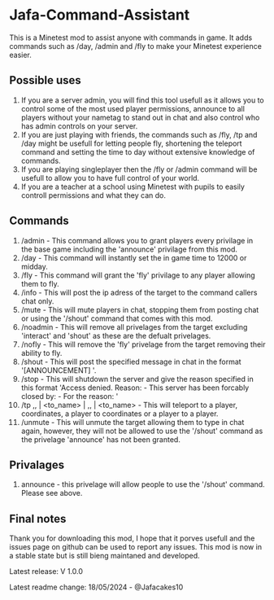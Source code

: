 # Jafa-Command-Assistant
This is a Minetest mod to assist anyone with commands in game. It adds commands such as /day, /admin and /fly to make your Minetest experience easier.
## Possible uses
1. If you are a server admin, you will find this tool usefull as it allows you to control some of the most used player permissions, announce to all players without your nametag to stand out in chat and also control who has admin controls on your server.
2. If you are just playing with friends, the commands such as /fly, /tp and /day might be usefull for letting people fly, shortening the teleport command and setting the time to day without extensive knowledge of commands.
3. If you are playing singleplayer then the /fly or /admin command will be usefull to allow you to have full control of your world.
4. If you are a teacher at a school using Minetest with pupils to easily controll permissions and what they can do.
## Commands
1. /admin <Target> - This command allows you to grant players every privilage in the base game including the 'announce' privilage from this mod.
2. /day - This command will instantly set the in game time to 12000 or midday.
3. /fly <Target> - This command will grant the 'fly' privilage to any player allowing them to fly.
4. /info <Target> - This will post the ip adress of the target to the command callers chat only.
5. /mute <Target> - This will mute players in chat, stopping them from posting chat or using the '/shout' command that comes with this mod.
6. /noadmin <Target> - This will remove all privelages from the target excluding 'interact' and 'shout' as these are the defualt privelages.
7. /nofly <Target> - This will remove the 'fly' privelage from the target removing their ability to fly.
8. /shout <Message> - This will post the specified message in chat in the format '[ANNOUNCEMENT] <message>'.
9. /stop <Reason> - This will shutdown the server and give the reason specified in this format 'Access denied. Reason:  - This server has been forcably closed by: <command callers name> -  For the reason: <specified reason>'
10. /tp <X>,<Y>,<Z> | <to_name> | <name> <X>,<Y>,<Z> | <name> <to_name> - This will teleport to a player, coordinates, a player to coordinates or a player to a player.
11. /unmute <Target> - This will unmute the target allowing them to type in chat again, however, they will not be allowed to use the '/shout' command as the privelage 'announce' has not been granted.
## Privalages
1. announce - this privelage will allow people to use the '/shout' command. Please see above.
## Final notes
Thank you for downloading this mod, I hope that it porves usefull and the issues page on github can be used to report any issues. This mod is now in a stable state but is still bieng maintaned and developed.

Latest release: V 1.0.0

Latest readme change: 18/05/2024 - @Jafacakes10
